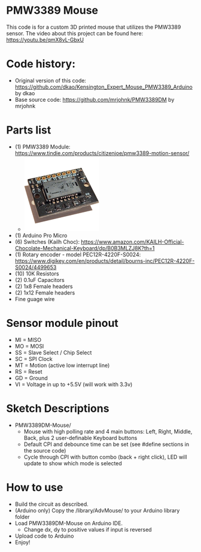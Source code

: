 # PMW3389 Mouse
This code is for a custom 3D printed mouse that utilizes the PMW3389 sensor.
The video about this project can be found here: https://youtu.be/qmX8vL-GbxU

# Code history:
* Original version of this code: https://github.com/dkao/Kensington_Expert_Mouse_PMW3389_Arduino by dkao
* Base source code: https://github.com/mrjohnk/PMW3389DM by mrjohnk

# Parts list
* (1) PMW3389 Module: https://www.tindie.com/products/citizenjoe/pmw3389-motion-sensor/
  * <img src="img/pmw3389-module.jpg" width="200" alt="PMW3360 Module Image">
* (1) Arduino Pro Micro
* (6) Switches (Kailh Choc): https://www.amazon.com/KAILH-Official-Chocolate-Mechanical-Keyboard/dp/B0B3MLZJ8K?th=1
* (1) Rotary encoder - model PEC12R-4220F-S0024: https://www.digikey.com/en/products/detail/bourns-inc/PEC12R-4220F-S0024/4499653
* (10) 10K Resistors
* (2) 0.1uF Capacitors
* (2) 1x8 Female headers
* (2) 1x12 Female headers
* Fine guage wire

# Sensor module pinout
* MI = MISO
* MO = MOSI
* SS = Slave Select / Chip Select
* SC = SPI Clock
* MT = Motion (active low interrupt line)
* RS = Reset
* GD = Ground
* VI = Voltage in up to +5.5V (will work with 3.3v)

# Sketch Descriptions
* PMW3389DM-Mouse/
  * Mouse with  high polling rate and 4 main buttons: Left, Right, Middle, Back, plus 2 user-definable Keyboard buttons
  * Default CPI and debounce time can be set (see #define sections in the source code)
  * Cycle through CPI with button combo (back + right click), LED will update to show which mode is selected

# How to use
  * Build the circuit as described.
  * (Arduino only) Copy the /library/AdvMouse/ to your Arduino library folder
  * Load PMW3389DM-Mouse on Arduino IDE.
    * Change dx, dy to positive values if input is reversed
  * Upload code to Arduino
  * Enjoy!
